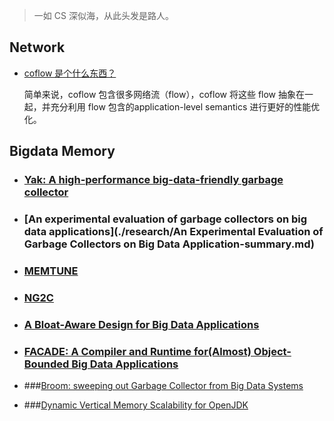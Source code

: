 > 一如 CS 深似海，从此头发是路人。

## Network

- [coflow 是个什么东西？](./coflow.md)

  简单来说，coflow 包含很多网络流（flow），coflow 将这些 flow 抽象在一起，并充分利用 flow 包含的application-level semantics 进行更好的性能优化。

## Bigdata Memory

- ### [Yak: A high-performance big-data-friendly garbage collector](./research/conclusion_for_yak.md) 

- ### [An experimental evaluation of garbage collectors on big data applications](./research/An Experimental Evaluation of Garbage Collectors on Big Data Application-summary.md) 

- ### [MEMTUNE](./research/memtune_con.md) 

- ### [NG2C](./research/NG2C_con.md) 

- ### [A Bloat-Aware Design for Big Data Applications](./research/bloat-aware_con.md) 

- ### [FACADE: A Compiler and Runtime for(Almost) Object-Bounded Big Data Applications](./research/facade_con.md) 
- ###[Broom: sweeping out Garbage Collector from Big Data Systems](./research/broom_con.md)
- ###[Dynamic Vertical Memory Scalability for OpenJDK](./research/dynamic_vertical_memory_con.md)